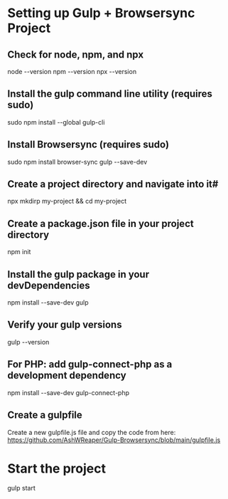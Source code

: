 # Setting up Gulp + Browsersync Project

## Check for node, npm, and npx

node --version
npm --version
npx --version

## Install the gulp command line utility (requires sudo)

sudo npm install --global gulp-cli

## Install Browsersync (requires sudo)

sudo npm install browser-sync gulp --save-dev

## Create a project directory and navigate into it#

npx mkdirp my-project && cd my-project

## Create a package.json file in your project directory

npm init

## Install the gulp package in your devDependencies

npm install --save-dev gulp

## Verify your gulp versions

gulp --version

## For PHP: add gulp-connect-php as a development dependency

npm install --save-dev  gulp-connect-php

## Create a gulpfile

Create a new gulpfile.js file and copy the code from here: https://github.com/AshWReaper/Gulp-Browsersync/blob/main/gulpfile.js

# Start the project

gulp start
